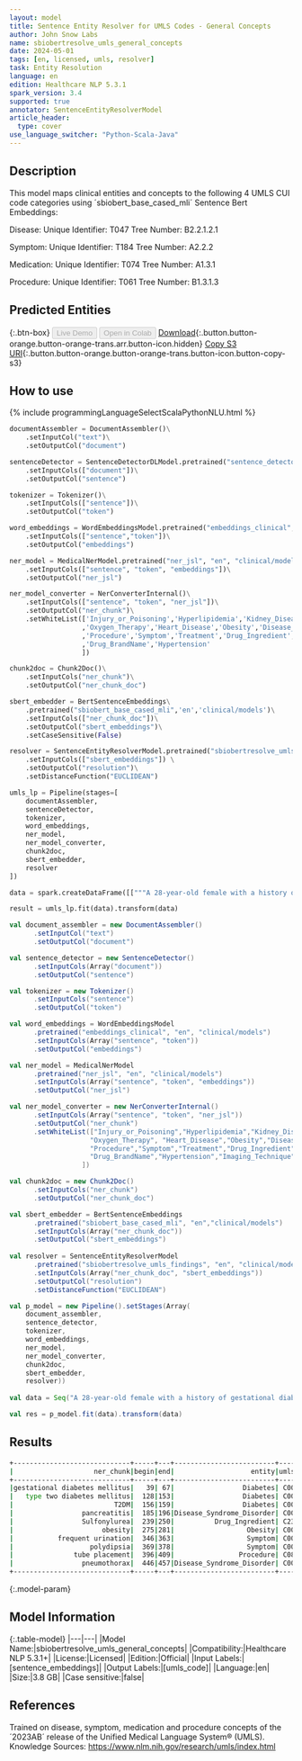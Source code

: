 ```yaml
---
layout: model
title: Sentence Entity Resolver for UMLS Codes - General Concepts
author: John Snow Labs
name: sbiobertresolve_umls_general_concepts
date: 2024-05-01
tags: [en, licensed, umls, resolver]
task: Entity Resolution
language: en
edition: Healthcare NLP 5.3.1
spark_version: 3.4
supported: true
annotator: SentenceEntityResolverModel
article_header:
  type: cover
use_language_switcher: "Python-Scala-Java"
---
```


## Description

This model maps clinical entities and concepts to the following 4 UMLS CUI code categories using ´sbiobert_base_cased_mli´ Sentence Bert Embeddings:

Disease:
Unique Identifier: T047
Tree Number: B2.2.1.2.1
 
Symptom:
Unique Identifier: T184
Tree Number: A2.2.2
 
Medication:
Unique Identifier: T074
Tree Number: A1.3.1
 
Procedure:
Unique Identifier: T061
Tree Number: B1.3.1.3

## Predicted Entities



{:.btn-box}
<button class="button button-orange" disabled>Live Demo</button>
<button class="button button-orange" disabled>Open in Colab</button>
[Download](https://s3.amazonaws.com/auxdata.johnsnowlabs.com/clinical/models/sbiobertresolve_umls_general_concepts_en_5.3.1_3.4_1714578206593.zip){:.button.button-orange.button-orange-trans.arr.button-icon.hidden}
[Copy S3 URI](s3://auxdata.johnsnowlabs.com/clinical/models/sbiobertresolve_umls_general_concepts_en_5.3.1_3.4_1714578206593.zip){:.button.button-orange.button-orange-trans.button-icon.button-copy-s3}

## How to use



<div class="tabs-box" markdown="1">
{% include programmingLanguageSelectScalaPythonNLU.html %}
  
```python
documentAssembler = DocumentAssembler()\
    .setInputCol("text")\
    .setOutputCol("document")

sentenceDetector = SentenceDetectorDLModel.pretrained("sentence_detector_dl_healthcare","en","clinical/models")\
    .setInputCols(["document"])\
    .setOutputCol("sentence")

tokenizer = Tokenizer()\
    .setInputCols(["sentence"])\
    .setOutputCol("token")

word_embeddings = WordEmbeddingsModel.pretrained("embeddings_clinical","en","clinical/models")\
    .setInputCols(["sentence","token"])\
    .setOutputCol("embeddings")

ner_model = MedicalNerModel.pretrained("ner_jsl", "en", "clinical/models")\
    .setInputCols(["sentence", "token", "embeddings"])\
    .setOutputCol("ner_jsl")

ner_model_converter = NerConverterInternal()\
    .setInputCols(["sentence", "token", "ner_jsl"])\
    .setOutputCol("ner_chunk")\
    .setWhiteList(['Injury_or_Poisoning','Hyperlipidemia','Kidney_Disease','Oncological','Cerebrovascular_Disease'
                  ,'Oxygen_Therapy','Heart_Disease','Obesity','Disease_Syndrome_Disorder','Symptom','Treatment','Diabetes','Injury_or_Poisoning'
                  ,'Procedure','Symptom','Treatment','Drug_Ingredient','VS_Finding','Communicable_Disease'
                  ,'Drug_BrandName','Hypertension'
                  ])

chunk2doc = Chunk2Doc()\
    .setInputCols("ner_chunk")\
    .setOutputCol("ner_chunk_doc")

sbert_embedder = BertSentenceEmbeddings\
    .pretrained("sbiobert_base_cased_mli",'en','clinical/models')\
    .setInputCols(["ner_chunk_doc"])\
    .setOutputCol("sbert_embeddings")\
    .setCaseSensitive(False)

resolver = SentenceEntityResolverModel.pretrained("sbiobertresolve_umls_general_concepts, en, clinical/models") \
    .setInputCols(["sbert_embeddings"]) \
    .setOutputCol("resolution")\
    .setDistanceFunction("EUCLIDEAN")

umls_lp = Pipeline(stages=[
    documentAssembler,
    sentenceDetector,
    tokenizer,
    word_embeddings,
    ner_model,
    ner_model_converter,
    chunk2doc,
    sbert_embedder,
    resolver
])

data = spark.createDataFrame([["""A 28-year-old female with a history of gestational diabetes mellitus diagnosed eight years prior to presentation and subsequent type two diabetes mellitus (T2DM), one prior episode of HTG-induced pancreatitis three years prior to presentation, associated with an acute hepatitis, and obesity with a BMI of 33.5 kg/m2, presented with a one-week history of polyuria, polydipsia, poor appetite, and vomiting."""]]).toDF("text")

result = umls_lp.fit(data).transform(data)
```
```scala
val document_assembler = new DocumentAssembler()
      .setInputCol("text")
      .setOutputCol("document")

val sentence_detector = new SentenceDetector()
      .setInputCols(Array("document"))
      .setOutputCol("sentence")

val tokenizer = new Tokenizer()
      .setInputCols("sentence")
      .setOutputCol("token")

val word_embeddings = WordEmbeddingsModel
      .pretrained("embeddings_clinical", "en", "clinical/models")
      .setInputCols(Array("sentence", "token"))
      .setOutputCol("embeddings")

val ner_model = MedicalNerModel
      .pretrained("ner_jsl", "en", "clinical/models")
      .setInputCols(Array("sentence", "token", "embeddings"))
      .setOutputCol("ner_jsl")

val ner_model_converter = new NerConverterInternal()
      .setInputCols(Array("sentence", "token", "ner_jsl"))
      .setOutputCol("ner_chunk")
      .setWhiteList(["Injury_or_Poisoning","Hyperlipidemia","Kidney_Disease","Oncological","Cerebrovascular_Disease",
                    "Oxygen_Therapy", "Heart_Disease","Obesity","Disease_Syndrome_Disorder","Symptom","Treatment","Diabetes","Injury_or_Poisoning",
                    "Procedure","Symptom","Treatment","Drug_Ingredient","VS_Finding","Communicable_Disease",
                    "Drug_BrandName","Hypertension","Imaging_Technique" 
                  ])

val chunk2doc = new Chunk2Doc()
      .setInputCols("ner_chunk")
      .setOutputCol("ner_chunk_doc")

val sbert_embedder = BertSentenceEmbeddings
      .pretrained("sbiobert_base_cased_mli", "en","clinical/models")
      .setInputCols(Array("ner_chunk_doc"))
      .setOutputCol("sbert_embeddings")
    
val resolver = SentenceEntityResolverModel
      .pretrained("sbiobertresolve_umls_findings", "en", "clinical/models")
      .setInputCols(Array("ner_chunk_doc", "sbert_embeddings"))
      .setOutputCol("resolution")
      .setDistanceFunction("EUCLIDEAN")

val p_model = new Pipeline().setStages(Array(
    document_assembler,
    sentence_detector,
    tokenizer,
    word_embeddings,
    ner_model,
    ner_model_converter,
    chunk2doc,
    sbert_embedder,
    resolver))
    
val data = Seq("A 28-year-old female with a history of gestational diabetes mellitus diagnosed eight years prior to presentation and subsequent type two diabetes mellitus (T2DM), one prior episode of pancreatitis three years prior to presentation, using Sulfonylurea for eight years, and obesity with a BMI of 33.5 kg/m2, presented with a one-week history of frequent urination and polydipsia. Additionally, tube placement on chest was performed following a pneumothorax that occurred 10 years ago.").toDF("text")  

val res = p_model.fit(data).transform(data)
```
</div>

## Results

```bash
+-----------------------------+-----+---+-------------------------+---------+------------------------------+------------------------------------------------------------+------------------------------------------------------------+
|                    ner_chunk|begin|end|                   entity|umls_code|                 resolved_text|                                               all_k_results|                                           all_k_resolutions|
+-----------------------------+-----+---+-------------------------+---------+------------------------------+------------------------------------------------------------+------------------------------------------------------------+
|gestational diabetes mellitus|   39| 67|                 Diabetes| C0085207| gestational diabetes mellitus|C0085207:::C0032969:::C2063017:::C1283034:::C0271663:::C3...|gestational diabetes mellitus:::pregnancy diabetes mellit...|
|   type two diabetes mellitus|  128|153|                 Diabetes| C0011860|      type 2 diabetes mellitus|C0011860:::C1719939:::C1832387:::C0348921:::C0271640:::C0...|type 2 diabetes mellitus:::disorder associated with type ...|
|                         T2DM|  156|159|                 Diabetes| C0011860|               type 2 diabetes|C0011860:::C0948893:::C1832387:::C1719939:::C0348921:::C0...|type 2 diabetes:::z type diabetes:::type 2 diabetes melli...|
|                 pancreatitis|  185|196|Disease_Syndrome_Disorder| C0030305|                  pancreatitis|C0030305:::C5208246:::C0747199:::C0267947:::C0747195:::C0...|pancreatitis:::immune-mediated pancreatitis:::pancreatiti...|
|                 Sulfonylurea|  239|250|          Drug_Ingredient| C2316111|administration of sulfonylurea|C2316111:::C4067411:::C5231442:::C0037023:::C1263725:::C0...|administration of sulfonylurea:::inj, isavuconazonium sul...|
|                      obesity|  275|281|                  Obesity| C0028754|                       obesity|C0028754:::C0342940:::C0342942:::C0857116:::C1561826:::C0...|obesity:::abdominal obesity:::generalized obesity:::obesi...|
|           frequent urination|  346|363|                  Symptom| C0085606|     frequent/urgent urination|C0085606:::C0848390:::C0856128:::C0848342:::C5682033:::C0...|frequent/urgent urination:::excessive urination:::urinary...|
|                   polydipsia|  369|378|                  Symptom| C0085602|                    polydipsia|C0085602:::C0857397:::C1994993:::C1540939:::C0030508:::C0...|polydipsia:::polydipsia (nocturnal):::(excessive thirst) ...|
|               tube placement|  396|409|                Procedure| C0883304|                tube placement|C0883304:::C5788004:::C0175730:::C1282807:::C0728466:::C0...|tube placement:::insertion of tube:::tube device:::tube h...|
|                 pneumothorax|  446|457|Disease_Syndrome_Disorder| C0032326|                  pneumothorax|C0032326:::C0264557:::C0019077:::C1405275:::C0264558:::C0...|pneumothorax:::persistent pneumothorax:::hemopneumothorax...|
+-----------------------------+-----+---+-------------------------+---------+------------------------------+------------------------------------------------------------+------------------------------------------------------------+

```

{:.model-param}
## Model Information

{:.table-model}
|---|---|
|Model Name:|sbiobertresolve_umls_general_concepts|
|Compatibility:|Healthcare NLP 5.3.1+|
|License:|Licensed|
|Edition:|Official|
|Input Labels:|[sentence_embeddings]|
|Output Labels:|[umls_code]|
|Language:|en|
|Size:|3.8 GB|
|Case sensitive:|false|

## References

Trained on disease, symptom, medication and procedure concepts of the ´2023AB´ release of the Unified Medical Language System® (UMLS). Knowledge Sources: https://www.nlm.nih.gov/research/umls/index.html
